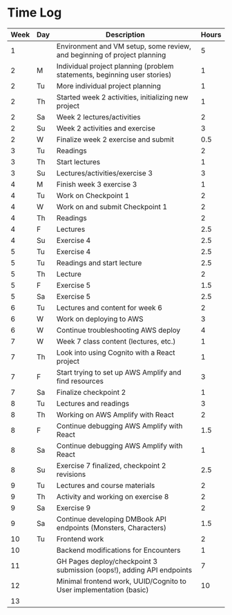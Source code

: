 # Time Log

| Week | Day | Description                                                              | Hours |
| ---- | --- | ------------------------------------------------------------------------ | ----- |
| 1    |     | Environment and VM setup, some review, and beginning of project planning | 5     |
| 2    | M   | Individual project planning (problem statements, beginning user stories) | 1     |
| 2    | Tu  | More individual project planning                                         | 1     |
| 2    | Th  | Started week 2 activities, initializing new project                      | 1     |
| 2    | Sa  | Week 2 lectures/activities                                               | 2     |
| 2    | Su  | Week 2 activities and exercise                                           | 3     |
| 2    | W   | Finalize week 2 exercise and submit                                      | 0.5   |
| 3    | Tu  | Readings                                                                 | 2     |
| 3    | Th  | Start lectures                                                           | 1     |
| 3    | Su  | Lectures/activities/exercise 3                                           | 3     |
| 4    | M   | Finish week 3 exercise 3                                                 | 1     |
| 4    | Tu  | Work on Checkpoint 1                                                     | 2     |
| 4    | W   | Work on and submit Checkpoint 1                                          | 2     |
| 4    | Th  | Readings                                                                 | 2     |
| 4    | F   | Lectures                                                                 | 2.5   |
| 4    | Su  | Exercise 4                                                               | 2.5   |
| 5    | Tu  | Exercise 4                                                               | 2.5   |
| 5    | Tu  | Readings and start lecture                                               | 2.5   |
| 5    | Th  | Lecture                                                                  | 2     |
| 5    | F   | Exercise 5                                                               | 1.5   |
| 5    | Sa  | Exercise 5                                                               | 2.5   |
| 6    | Tu  | Lectures and content for week 6                                          | 2     |
| 6    | W   | Work on deploying to AWS                                                 | 3     |
| 6    | W   | Continue troubleshooting AWS deploy                                      | 4     |
| 7    | W   | Week 7 class content (lectures, etc.)                                    | 1     |
| 7    | Th  | Look into using Cognito with a React project                             | 1     |
| 7    | F   | Start trying to set up AWS Amplify and find resources                    | 3     |
| 7    | Sa  | Finalize checkpoint 2                                                    | 1     |
| 8    | Tu  | Lectures and readings                                                    | 3     |
| 8    | Th  | Working on AWS Amplify with React                                        | 2     |
| 8    | F   | Continue debugging AWS Amplify with React                                | 1.5   |
| 8    | Sa  | Continue debugging AWS Amplify with React                                | 1     |
| 8    | Su  | Exercise 7 finalized, checkpoint 2 revisions                             | 2.5   |
| 9    | Tu  | Lectures and course materials                                            | 2     | 
| 9    | Th  | Activity and working on exercise 8                                       | 2     | 
| 9    | Sa  | Exercise 9                                                               | 2     | 
| 9    | Sa  | Continue developing DMBook API endpoints (Monsters, Characters)          | 1.5   | 
| 10   | Tu  | Frontend work                                                            | 2     |
| 10   |     | Backend modifications for Encounters                                     | 1     | 
| 11   |     | GH Pages deploy/checkpoint 3 submission (oops!), adding API endpoints    | 7     |
| 12   |     | Minimal frontend work, UUID/Cognito to User implementation (basic)       | 10    | 
| 13   |     |                                                                          |       |